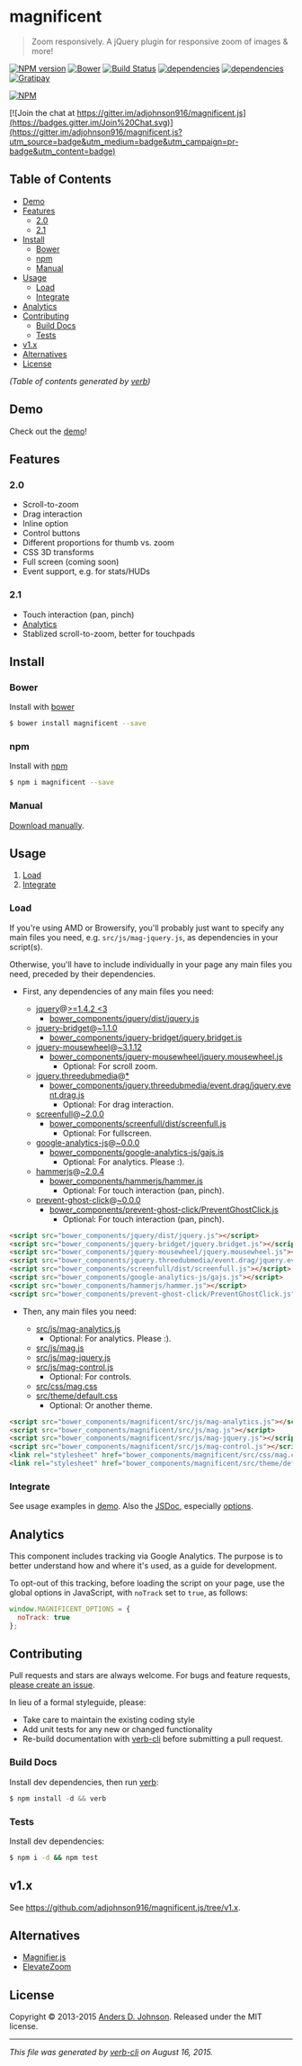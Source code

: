 # magnificent

> Zoom responsively. A jQuery plugin for responsive zoom of images & more!

[![NPM version](https://badge.fury.io/js/magnificent.svg)](http://badge.fury.io/js/magnificent)
[![Bower](https://img.shields.io/bower/v/magnificent.svg)](https://github.com/adjohnson916/magnificent.js)
 [![Build Status](https://travis-ci.org/adjohnson916/magnificent.js.svg)](https://travis-ci.org/adjohnson916/magnificent.js) 
[![dependencies](https://david-dm.org/adjohnson916/magnificent.js.svg)](https://david-dm.org/adjohnson916/magnificent.js)
[![dependencies](https://david-dm.org/adjohnson916/magnificent.js/dev-status.svg)](https://david-dm.org/adjohnson916/magnificent.js#info=devDependencies)
[![Gratipay](https://img.shields.io/gratipay/adjohnson916.svg)](https://gratipay.com/adjohnson916/)

[![NPM](https://nodei.co/npm/magnificent.png)](https://nodei.co/npm/magnificent/)


[![Join the chat at https://gitter.im/adjohnson916/magnificent.js](https://badges.gitter.im/Join%20Chat.svg)](https://gitter.im/adjohnson916/magnificent.js?utm_source=badge&utm_medium=badge&utm_campaign=pr-badge&utm_content=badge)

## Table of Contents

<!-- toc -->

- [Demo](#demo)
- [Features](#features)
  * [2.0](#20)
  * [2.1](#21)
- [Install](#install)
  * [Bower](#bower)
  * [npm](#npm)
  * [Manual](#manual)
- [Usage](#usage)
  * [Load](#load)
  * [Integrate](#integrate)
- [Analytics](#analytics)
- [Contributing](#contributing)
  * [Build Docs](#build-docs)
  * [Tests](#tests)
- [v1.x](#v1x)
- [Alternatives](#alternatives)
- [License](#license)

_(Table of contents generated by [verb])_

<!-- tocstop -->

## Demo

Check out the [demo][mag-demo]!

## Features

### 2.0

* Scroll-to-zoom
* Drag interaction
* Inline option
* Control buttons
* Different proportions for thumb vs. zoom
* CSS 3D transforms
* Full screen (coming soon)
* Event support, e.g. for stats/HUDs

### 2.1

* Touch interaction (pan, pinch)
* [Analytics](#analytics)
* Stablized scroll-to-zoom, better for touchpads

## Install

### Bower

Install with [bower](http://bower.io/)

```sh
$ bower install magnificent --save
```

### npm

Install with [npm](https://www.npmjs.com/)

```sh
$ npm i magnificent --save
```

### Manual

[Download manually](https://github.com/adjohnson916/magnificent.js/releases).


## Usage

1. [Load](#load)
2. [Integrate](#integrate)

### Load

If you're using AMD or Browersify, you'll probably just want to specify any main files you need, e.g. `src/js/mag-jquery.js`, as dependencies in your script(s).

Otherwise, you'll have to include individually in your page any main files you need, preceded by their dependencies.

* First, any dependencies of any main files you need:

  * [jquery](https://github.com/jquery/jquery)@[>=1.4.2 <3](https://github.com/jquery/jquery/tree/2.1.4)
    * [bower_components/jquery/dist/jquery.js](https://raw.githubusercontent.com/jquery/jquery/2.1.4/dist/jquery.js)
  * [jquery-bridget](https://github.com/desandro/jquery-bridget)@[~1.1.0](https://github.com/desandro/jquery-bridget/tree/v1.1.0)
    * [bower_components/jquery-bridget/jquery.bridget.js](https://raw.githubusercontent.com/desandro/jquery-bridget/v1.1.0/jquery.bridget.js)
  * [jquery-mousewheel](https://github.com/jquery/jquery-mousewheel)@[~3.1.12](https://github.com/jquery/jquery-mousewheel/tree/3.1.13)
    * [bower_components/jquery-mousewheel/jquery.mousewheel.js](https://raw.githubusercontent.com/jquery/jquery-mousewheel/3.1.13/./jquery.mousewheel.js)
      * Optional: For scroll zoom.
  * [jquery.threedubmedia](https://github.com/threedubmedia/jquery.threedubmedia)@[*](https://github.com/threedubmedia/jquery.threedubmedia/tree/master)
    * [bower_components/jquery.threedubmedia/event.drag/jquery.event.drag.js](https://raw.githubusercontent.com/threedubmedia/jquery.threedubmedia/master/event.drag/jquery.event.drag.js)
      * Optional: For drag interaction.
  * [screenfull](https://github.com/sindresorhus/screenfull.js)@[~2.0.0](https://github.com/sindresorhus/screenfull.js/tree/v2.0.0)
    * [bower_components/screenfull/dist/screenfull.js](https://raw.githubusercontent.com/sindresorhus/screenfull.js/v2.0.0/dist/screenfull.js)
      * Optional: For fullscreen.
  * [google-analytics-js](https://github.com/adjohnson916/google-analytics-js)@[~0.0.0](https://github.com/adjohnson916/google-analytics-js/tree/0.0.0)
    * [bower_components/google-analytics-js/gajs.js](https://raw.githubusercontent.com/adjohnson916/google-analytics-js/0.0.0/gajs.js)
      * Optional: For analytics. Please :).
  * [hammerjs](https://github.com/EightMedia/hammer.js)@[~2.0.4](https://github.com/EightMedia/hammer.js/tree/2.0.4)
    * [bower_components/hammerjs/hammer.js](https://raw.githubusercontent.com/EightMedia/hammer.js/2.0.4/hammer.js)
      * Optional: For touch interaction (pan, pinch).
  * [prevent-ghost-click](https://github.com/adjohnson916/prevent-ghost-click.js)@[~0.0.0](https://github.com/adjohnson916/prevent-ghost-click.js/tree/v0.0.0)
    * [bower_components/prevent-ghost-click/PreventGhostClick.js](https://raw.githubusercontent.com/adjohnson916/prevent-ghost-click.js/v0.0.0/PreventGhostClick.js)
      * Optional: For touch interaction (pan, pinch).


```html
<script src="bower_components/jquery/dist/jquery.js"></script>
<script src="bower_components/jquery-bridget/jquery.bridget.js"></script>
<script src="bower_components/jquery-mousewheel/jquery.mousewheel.js"></script>
<script src="bower_components/jquery.threedubmedia/event.drag/jquery.event.drag.js"></script>
<script src="bower_components/screenfull/dist/screenfull.js"></script>
<script src="bower_components/google-analytics-js/gajs.js"></script>
<script src="bower_components/hammerjs/hammer.js"></script>
<script src="bower_components/prevent-ghost-click/PreventGhostClick.js"></script>
```


* Then, any main files you need:

  * [src/js/mag-analytics.js](src/js/mag-analytics.js)
    * Optional: For analytics. Please :).
  * [src/js/mag.js](src/js/mag.js)
  * [src/js/mag-jquery.js](src/js/mag-jquery.js)
  * [src/js/mag-control.js](src/js/mag-control.js)
    * Optional: For controls.
  * [src/css/mag.css](src/css/mag.css)
  * [src/theme/default.css](src/theme/default.css)
    * Optional: Or another theme.


```html
<script src="bower_components/magnificent/src/js/mag-analytics.js"></script>
<script src="bower_components/magnificent/src/js/mag.js"></script>
<script src="bower_components/magnificent/src/js/mag-jquery.js"></script>
<script src="bower_components/magnificent/src/js/mag-control.js"></script>
<link rel="stylesheet" href="bower_components/magnificent/src/css/mag.css" />
<link rel="stylesheet" href="bower_components/magnificent/src/theme/default.css" />
```



### Integrate

See usage examples in [demo][mag-demo].
Also the [JSDoc][mag-jsdoc], especially [options][mag-jsdoc-opts].


## Analytics

This component includes tracking via Google Analytics.
The purpose is to better understand how and where it's used, as a guide for development.

To opt-out of this tracking, before loading the script on your page,
use the global options in JavaScript, with `noTrack` set to `true`, as follows:

```js
window.MAGNIFICENT_OPTIONS = {
  noTrack: true
};
```


## Contributing

Pull requests and stars are always welcome. For bugs and feature requests, [please create an issue](https://github.com/adjohnson916/magnificent.js/issues/new).


In lieu of a formal styleguide, please:
 - Take care to maintain the existing coding style
 - Add unit tests for any new or changed functionality
 - Re-build documentation with [verb-cli](https://github.com/assemble/verb-cli) before submitting a pull request.


### Build Docs

Install dev dependencies, then run [verb]:

```js
$ npm install -d && verb
```

[verb]: https://github.com/verbose/verb

### Tests

Install dev dependencies:

```sh
$ npm i -d && npm test
```

## v1.x

See https://github.com/adjohnson916/magnificent.js/tree/v1.x.

## Alternatives

* [Magnifier.js]
* [ElevateZoom]

## License
Copyright © 2013-2015 [Anders D. Johnson](https://github.com/adjohnson916).
Released under the MIT license.


***

_This file was generated by [verb-cli](https://github.com/assemble/verb-cli) on August 16, 2015._

[mag-demo]: http://adjohnson916.github.io/magnificent.js/examples/demo/
[mag-jsdoc]: http://adjohnson916.github.io/magnificent.js/docs/jsdoc/
[mag-jsdoc-opts]: http://adjohnson916.github.io/magnificent.js/docs/jsdoc/global.html#MagnificentOptions
[bower]: http://bower.io/
[Magnifier.js]: http://mark-rolich.github.io/Magnifier.js/
[ElevateZoom]: http://www.elevateweb.co.uk/image-zoom